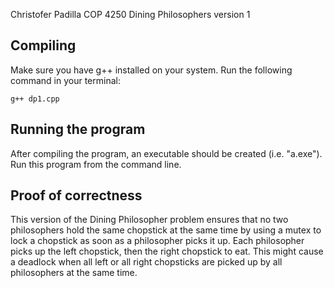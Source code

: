 Christofer Padilla
COP 4250
Dining Philosophers version 1

## Compiling

Make sure you have g++ installed on your system. Run the following command in your terminal:

```
g++ dp1.cpp
```

## Running the program

After compiling the program, an executable should be created (i.e. "a.exe"). Run this program from the command line.

## Proof of correctness

This version of the Dining Philosopher problem ensures that no two philosophers hold the same chopstick at the same time by using a mutex to lock a chopstick as soon as a philosopher picks it up. Each philosopher picks up the left chopstick, then the right chopstick to eat. This might cause a deadlock when all left or all right chopsticks are picked up by all philosophers at the same time.
